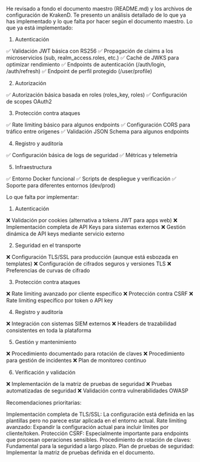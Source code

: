 He revisado a fondo el documento maestro (README.md) y los archivos de configuración de KrakenD. Te presento un análisis detallado de lo que ya has implementado y lo que falta por hacer según el documento maestro.
Lo que ya está implementado:
1. Autenticación

✅ Validación JWT básica con RS256
✅ Propagación de claims a los microservicios (sub, realm_access.roles, etc.)
✅ Caché de JWKS para optimizar rendimiento
✅ Endpoints de autenticación (/auth/login, /auth/refresh)
✅ Endpoint de perfil protegido (/user/profile)

2. Autorización

✅ Autorización básica basada en roles (roles_key, roles)
✅ Configuración de scopes OAuth2

3. Protección contra ataques

✅ Rate limiting básico para algunos endpoints
✅ Configuración CORS para tráfico entre orígenes
✅ Validación JSON Schema para algunos endpoints

4. Registro y auditoría

✅ Configuración básica de logs de seguridad
✅ Métricas y telemetría

5. Infraestructura

✅ Entorno Docker funcional
✅ Scripts de despliegue y verificación
✅ Soporte para diferentes entornos (dev/prod)

Lo que falta por implementar:
1. Autenticación

❌ Validación por cookies (alternativa a tokens JWT para apps web)
❌ Implementación completa de API Keys para sistemas externos
❌ Gestión dinámica de API keys mediante servicio externo

2. Seguridad en el transporte

❌ Configuración TLS/SSL para producción (aunque está esbozada en templates)
❌ Configuración de cifrados seguros y versiones TLS
❌ Preferencias de curvas de cifrado

3. Protección contra ataques

❌ Rate limiting avanzado por cliente específico
❌ Protección contra CSRF
❌ Rate limiting específico por token o API key

4. Registro y auditoría

❌ Integración con sistemas SIEM externos
❌ Headers de trazabilidad consistentes en toda la plataforma

5. Gestión y mantenimiento

❌ Procedimiento documentado para rotación de claves
❌ Procedimiento para gestión de incidentes
❌ Plan de monitoreo continuo

6. Verificación y validación

❌ Implementación de la matriz de pruebas de seguridad
❌ Pruebas automatizadas de seguridad
❌ Validación contra vulnerabilidades OWASP

Recomendaciones prioritarias:

Implementación completa de TLS/SSL: La configuración está definida en las plantillas pero no parece estar aplicada en el entorno actual.
Rate limiting avanzado: Expandir la configuración actual para incluir límites por cliente/token.
Protección CSRF: Especialmente importante para endpoints que procesan operaciones sensibles.
Procedimiento de rotación de claves: Fundamental para la seguridad a largo plazo.
Plan de pruebas de seguridad: Implementar la matriz de pruebas definida en el documento.
